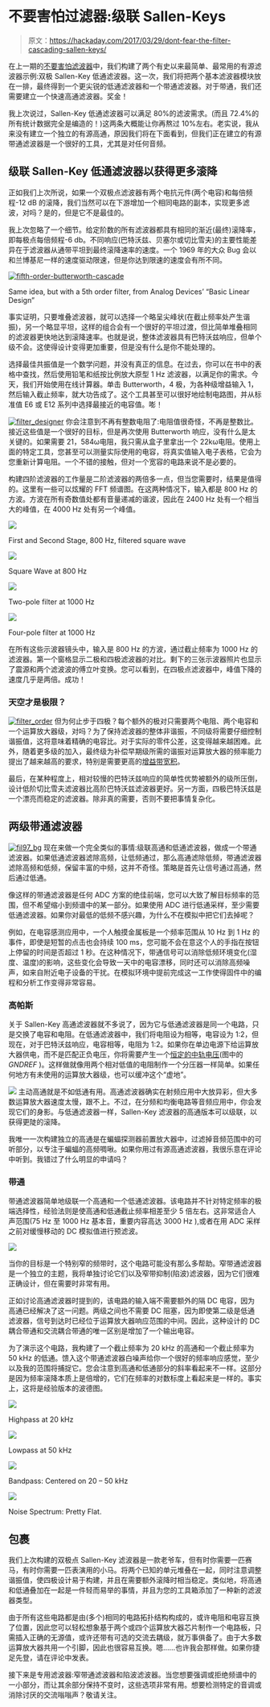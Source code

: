 # 不要害怕过滤器:级联 Sallen-Keys

> 原文：<https://hackaday.com/2017/03/29/dont-fear-the-filter-cascading-sallen-keys/>

在上一期的[不要害怕滤波器](http://hackaday.com/2017/03/08/dont-fear-the-filter-lowpass-edition/)中，我们构建了两个有史以来最简单、最常用的有源滤波器示例:双极 Sallen-Key 低通滤波器。这一次，我们将把两个基本滤波器模块放在一排，最终得到一个更尖锐的低通滤波器和一个带通滤波器。对于带通，我们还需要建立一个快速高通滤波器。奖金！

我上次说过，Sallen-Key 低通滤波器可以满足 80%的滤波需求。(而且 72.4%的所有统计数据完全是编造的！)这两条大概能让你再熬过 10%左右。老实说，我从来没有建立一个独立的有源高通，原因我们将在下面看到，但我们正在建立的有源带通滤波器是一个很好的工具，尤其是对任何音频。

## 级联 Sallen-Key 低通滤波器以获得更多滚降

正如我们上次所说，如果一个双极点滤波器有两个电抗元件(两个电容)和每倍频程-12 dB 的滚降，我们当然可以在下游增加一个相同电路的副本，实现更多滤波，对吗？是的，但是它不是最佳的。

我上次忽略了一个细节。给定阶数的所有滤波器都具有相同的渐近(最终)滚降率，即每极点每倍频程-6 db。不同响应(巴特沃兹、贝塞尔或切比雪夫)的主要性能差异在于滤波器从通带平坦到最终滚降速率的速度。一个 1969 年的大众 Bug 会以和兰博基尼一样的速度驱动限速，但是你达到限速的速度会有所不同。

[![fifth-order-butterworth-cascade](img/0d49f02ddc484638e33353a9f0e201a9.png)](https://hackaday.com/wp-content/uploads/2017/02/fifth-order-butterworth-cascade1.png)

Same idea, but with a 5th order filter, from Analog Devices’ “Basic Linear Design”

事实证明，只要堆叠滤波器，就可以选择一个略呈尖峰状(在截止频率处产生谐振)，另一个略显平坦，这样的组合会有一个很好的平坦过渡，但比简单堆叠相同的滤波器更快地达到滚降速率。也就是说，整体滤波器具有巴特沃兹响应，但单个级不会。这使得设计变得更加重要，但是没有什么是你不能处理的。

选择最佳共振值是一个数学问题，并没有真正的信息。在过去，你可以在书中的表格中查找，然后使用铅笔和纸按比例放大原型 1 Hz 滤波器，以满足你的需求。今天，我们开始使用在线计算器。单击 Butterworth，4 极，为各种级增益输入 1，然后输入截止频率，就大功告成了。这个工具甚至可以很好地绘制电路图，并从标准值 E6 或 E12 系列中选择最接近的电容值。嘭！

[![filter_designer](img/1af10b086b312f04377bbb170c775ae5.png)](https://hackaday.com/wp-content/uploads/2017/02/filter_designer.png) 你会注意到不再有整数电阻了:电阻值很奇怪，不再是整数比。接近这些值是一个很好的目标，但是再次使用 Butterworth 响应，没有什么是太关键的。如果需要 21，584ω电阻，我只需从盒子里拿出一个 22kω电阻。使用上面的特定工具，您甚至可以测量实际使用的电容，将真实值输入电子表格，它会为您重新计算电阻。一个不错的接触，但对一个宽容的电路来说不是必要的。

构建四阶滤波器的工作量是二阶滤波器的两倍多一点，但当您需要时，结果是值得的。这里有一些可以炫耀的 FFT 频谱图。在这两种情况下，输入都是 800 Hz 的方波。方波在所有奇数值处都有音量递减的谐波，因此在 2400 Hz 处有一个相当大的峰值，在 4000 Hz 处有另一个峰值。

[![](img/8553623c69d3530cd58b865fe97ca04e.png)](https://hackaday.com/scope_99/)

First and Second Stage, 800 Hz, filtered square wave

[![](img/fbdb84fabaf3ba68edb4ff0705d157eb.png)](https://hackaday.com/scope_154/)

Square Wave at 800 Hz

[![](img/8ab7fe7502f4d3492f8a0ea80f24f504.png)](https://hackaday.com/scope_155/)

Two-pole filter at 1000 Hz

[![](img/48481dc9e985bcec84e3d9f5db38099e.png)](https://hackaday.com/scope_156/)

Four-pole filter at 1000 Hz

在所有这些示波器镜头中，输入是 800 Hz 的方波，通过截止频率为 1000 Hz 的滤波器。第一个窗格显示二极和四极滤波器的对比。剩下的三张示波器照片也显示了震源和两个滤波波的傅立叶变换。您可以看到，在四极点滤波器中，峰值下降的速度几乎是两倍。成功！

### 天空才是极限？

[![filter_order](img/ba19b616e5c30cd1ab8c33bc054c3655.png)](https://hackaday.com/wp-content/uploads/2017/02/filter_order1.png) 但为何止步于四极？每个额外的极对只需要两个电阻、两个电容和一个运算放大器级，对吗？为了保持滤波器的整体非谐振，不同级将需要仔细控制谐振值，这将意味着精确的电容比。对于实际的零件公差，这变得越来越困难。此外，随着更多级的加入，最终级为补偿早期级所需的谐振对运算放大器的频率能力提出了越来越高的要求，特别是需要更高的[增益带宽积](https://en.wikipedia.org/wiki/Gain-bandwidth_product)。

最后，在某种程度上，相对较慢的巴特沃兹响应的简单性优势被额外的级所压倒，设计低阶切比雪夫滤波器比高阶巴特沃兹滤波器更好。另一方面，四极巴特沃兹是一个漂亮而稳定的滤波器。除非真的需要，否则不要把事情复杂化。

## 两级带通滤波器

[![fil97_bg](img/518991a8d827ced3ccabee98e91a249c.png)](https://hackaday.com/wp-content/uploads/2017/02/fil97_bg.png) 现在来做一个完全类似的事情:级联高通和低通滤波器，做成一个带通滤波器。如果低通滤波器滤除高频，让低频通过，那么高通滤除低频，带通滤波器滤除高频和低频，保留丰富的中频，这并不奇怪。策略是首先让信号通过高通，然后通过低通。

像这样的带通滤波器是任何 ADC 方案的绝佳前端，您可以大致了解目标频率的范围，但不希望缩小到频谱中的某一部分。如果使用 ADC 进行低通采样，至少需要低通滤波器。如果你对最低的低频不感兴趣，为什么不在模拟中把它们去掉呢？

例如，在电容感测应用中，一个人触摸金属板是一个频率范围从 10 Hz 到 1 Hz 的事件，即使是短暂的点击也会持续 100 ms，您可能不会在意这个人的手指在按钮上停留的时间是否超过 1 秒。在这种情况下，带通信号可以消除低频环境变化(湿度、温度)的影响，这些变化会导致一天中的电容漂移，同时还可以消除高频噪声，如来自附近电子设备的干扰。在模拟环境中提前完成这一工作使得固件中的编程和分析工作变得非常容易。

### 高帕斯

关于 Sallen-Key 高通滤波器就不多说了，因为它与低通滤波器是同一个电路，只是交换了电容和电阻。在低通滤波器中，我们将电阻设为相等，电容设为 1:2，但现在，对于巴特沃兹响应，电容相等，电阻为 1:2。如果你在单边电源下给运算放大器供电，而不是匹配正负电压，你将需要产生一个[恒定的中轨电压](http://www.robertkeeley.cimg/Keeley%20Designs%20Express%20PCB/Delay%20Project/Virtual%20Ground%20Circuits.htm)(图中的 *GNDREF* )。这样做就像用两个相对低值的电阻制作一个分压器一样简单。如果任何地方有未使用的运算放大器级，也可以缓冲这个“虚地”。

[![](img/33a236a740adf92967f4cec6926101b7.png)](https://hackaday.com/wp-content/uploads/2017/03/sallen-key-highpass.png) 主动高通就是不如低通有用。高通滤波器确实在射频应用中大放异彩，但大多数运算放大器速度太慢，跟不上。不过，在分频和均衡电路等音频应用中，你会发现它们的身影。与低通滤波器一样，Sallen-Key 滤波器的高通版本可以级联，以获得更陡的滚降。

我唯一一次构建独立的高通是在蝙蝠探测器前置放大器中，过滤掉音频范围中的可听部分，以专注于蝙蝠的高频啁啾。如果你用过有源高通滤波器，我很乐意在评论中听到。我错过了什么明显的申请吗？

### 带通

带通滤波器简单地级联一个高通和一个低通滤波器。该电路并不针对特定频率的极端选择性，经验法则是使高通和低通截止频率相差至少 5 倍左右。这非常适合人声范围(75 Hz 至 1000 Hz 基本音，重要内容高达 3000 Hz ),或者在用 ADC 采样之前对缓慢移动的 DC 模拟值进行预滤波。

[![](img/6aaee23378e25444c02fe9d7daa3d7c6.png)](https://hackaday.com/wp-content/uploads/2017/03/sallen-key-bandpass.png)

当你的目标是一个特别窄的频带时，这个电路可能没有那么多帮助。窄带通滤波器是一个独立的主题，我将单独讨论它们以及窄带抑制(陷波)滤波器，因为它们很难正确设计，但在需要时非常有用。

正如讨论高通滤波器时提到的，该电路的输入端不需要额外的隔 DC 电容，因为高通已经解决了这一问题。两级之间也不需要 DC 阻塞，因为即使第二级是低通滤波器，信号到达时已经位于运算放大器响应范围的中间。因此，这种设计的 DC 耦合带通和交流耦合带通的唯一区别是增加了一个输出电容。

为了演示这个电路，我构建了一个截止频率为 20 kHz 的高通和一个截止频率为 50 kHz 的低通。馈入这个带通滤波器白噪声给你一个很好的频率响应感觉，至少以及我的范围将捕捉它。您会注意到高通和低通部分的斜率看起来不一样。这部分是因为频率滚降本质上是倍增的，它们在频率的对数标度上看起来是一样的。事实上，这将是经验版本的波德图。

[![](img/8fdc7968696e7932d0f6b0d45a92a9d1.png)](https://hackaday.com/scope_149/)

Highpass at 20 kHz

[![](img/e12a21380c90e620d3719525b6a2c529.png)](https://hackaday.com/scope_146/)

Lowpass at 50 kHz

[![](img/ec5e3f1a7812ec871361a5e45676bfc1.png)](https://hackaday.com/scope_150/)

Bandpass: Centered on 20 – 50 kHz

[![](img/4973e0c47510b49bb3e336f9fd2c5fdb.png)](https://hackaday.com/scope_151/)

Noise Spectrum: Pretty Flat.

## 包裹

我们上次构建的双极点 Sallen-Key 滤波器是一款老爷车，但有时你需要一匹赛马，有时你需要一匹表演用的小马。将两个已知的单元堆叠在一起，同时注意调整谐振值，使四极设计易于构建，并且在需要额外滚降时相当稳定。类似地，将高通和低通叠加在一起是一件轻而易举的事情，并且为您的工具箱添加了一种新的滤波器类型。

由于所有这些电路都是由(多个)相同的电路拓扑结构构成的，或许电阻和电容互换了位置，因此您可以轻松想象基于两个或四个运算放大器芯片制作一个电路板，只需插入正确的无源值，或许还带有可选的交流去耦级，就万事俱备了。由于大多数运算放大器共用一个引脚，因此也很容易互换。嗯……也许我会那样做。如果你捷足先登，请在评论中发表。

接下来是专用滤波器:窄带通滤波器和陷波滤波器。当您想要强调或拒绝频谱中的一小部分，而让其余部分保持不变时，这些选项非常有用。想要检测特定的音调或消除讨厌的交流嗡嗡声？敬请关注。